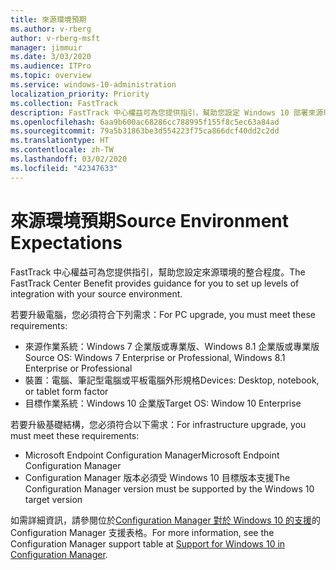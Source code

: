 ```yaml
---
title: 來源環境預期
ms.author: v-rberg
author: v-rberg-msft
manager: jimmuir
ms.date: 3/03/2020
ms.audience: ITPro
ms.topic: overview
ms.service: windows-10-administration
localization_priority: Priority
ms.collection: FastTrack
description: FastTrack 中心權益可為您提供指引，幫助您設定 Windows 10 部署來源環境的整合程度。
ms.openlocfilehash: 6aa9b600ac68286cc788995f155f8c5ec63a84ad
ms.sourcegitcommit: 79a5b31863be3d554223f75ca866dcf40dd2c2dd
ms.translationtype: HT
ms.contentlocale: zh-TW
ms.lasthandoff: 03/02/2020
ms.locfileid: "42347633"
---
```

# <a name="source-environment-expectations"></a><span data-ttu-id="64c25-103">來源環境預期</span><span class="sxs-lookup"><span data-stu-id="64c25-103">Source Environment Expectations</span></span>

<span data-ttu-id="64c25-104">FastTrack 中心權益可為您提供指引，幫助您設定來源環境的整合程度。</span><span class="sxs-lookup"><span data-stu-id="64c25-104">The FastTrack Center Benefit provides guidance for you to set up levels of integration with your source environment.</span></span>
  
<span data-ttu-id="64c25-105">若要升級電腦，您必須符合下列需求：</span><span class="sxs-lookup"><span data-stu-id="64c25-105">For PC upgrade, you must meet these requirements:</span></span>

- <span data-ttu-id="64c25-106">來源作業系統：Windows 7 企業版或專業版、Windows 8.1 企業版或專業版</span><span class="sxs-lookup"><span data-stu-id="64c25-106">Source OS: Windows 7 Enterprise or Professional, Windows 8.1 Enterprise or Professional</span></span>
- <span data-ttu-id="64c25-107">裝置：電腦、筆記型電腦或平板電腦外形規格</span><span class="sxs-lookup"><span data-stu-id="64c25-107">Devices: Desktop, notebook, or tablet form factor</span></span>
- <span data-ttu-id="64c25-108">目標作業系統：Windows 10 企業版</span><span class="sxs-lookup"><span data-stu-id="64c25-108">Target OS: Window 10 Enterprise</span></span>

<span data-ttu-id="64c25-109">若要升級基礎結構，您必須符合以下需求：</span><span class="sxs-lookup"><span data-stu-id="64c25-109">For infrastructure upgrade, you must meet these requirements:</span></span>   

- <span data-ttu-id="64c25-110">Microsoft Endpoint Configuration Manager</span><span class="sxs-lookup"><span data-stu-id="64c25-110">Microsoft Endpoint Configuration Manager</span></span>  
- <span data-ttu-id="64c25-111">Configuration Manager 版本必須受 Windows 10 目標版本支援</span><span class="sxs-lookup"><span data-stu-id="64c25-111">The Configuration Manager version must be supported by the Windows 10 target version</span></span>

<span data-ttu-id="64c25-112">如需詳細資訊，請參閱位於[Configuration Manager 對於 Windows 10 的支援](https://docs.microsoft.com/sccm/core/plan-design/configs/support-for-windows-10)的 Configuration Manager 支援表格。</span><span class="sxs-lookup"><span data-stu-id="64c25-112">For more information, see the Configuration Manager support table at [Support for Windows 10 in Configuration Manager](https://docs.microsoft.com/sccm/core/plan-design/configs/support-for-windows-10).</span></span>
  

 